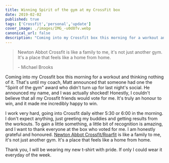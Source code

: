 ```yaml
---
title: Winning Spirit of the gym at my CrossFit box
date: 2019-02-02
published: true
tags: ['Crossfit','personal','update']
cover_image: ./images/IMG_-u0d8fv.webp
canonical_url: false
description: "Coming into my Crossfit box this morning for a workout and thinking nothing of it. That's until my coach, Matt announced that someone had one the Spirit of the gym award who didn't turn up for last night's social. He announced my name, and I was actually shocked! Honestly, I couldn't believe that all my Crossfit friends would vote for me. It's truly an honour to win, and it made me incredibly happy to win."
---
```

  
> Newton Abbot Crossfit is like a family to me, it's not just another gym. It's a place that feels like a home from home.
> 
> \- Michael Brooks

Coming into my Crossfit box this morning for a workout and thinking nothing of it. That's until my coach, Matt announced that someone had one the "Spirit of the gym" award who didn't turn up for last night's social. He announced my name, and I was actually shocked! Honestly, I couldn't believe that all my Crossfit friends would vote for me. It's truly an honour to win, and it made me incredibly happy to win.

I work very hard, going into Crossfit daily either 5:30 or 6:00 in the morning. I don't expect anything, just greeting my buddies and getting results from the workouts. To gain a little something, a little bit of recognition is amazing, and I want to thank everyone at the box who voted for me. I am honestly grateful and honoured. [Newton Abbot Crossfit/Roarfit](https://www.newtonabbotcrossfit.com/) is like a family to me, it's not just another gym. It's a place that feels like a home from home.

Thank you, I will be wearing my new t-shirt with pride. If only I could wear it everyday of the week.

